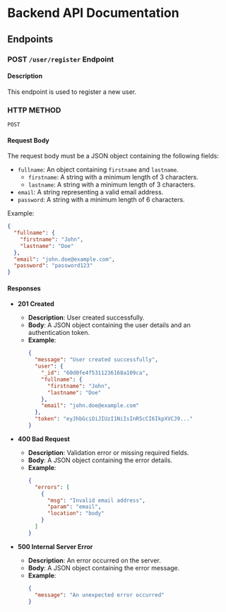 # Backend API Documentation

## Endpoints

### POST `/user/register` Endpoint

#### Description
This endpoint is used to register a new user.

### HTTP METHOD 
`POST`


#### Request Body
The request body must be a JSON object containing the following fields:
- `fullname`: An object containing `firstname` and `lastname`.
  - `firstname`: A string with a minimum length of 3 characters.
  - `lastname`: A string with a minimum length of 3 characters.
- `email`: A string representing a valid email address.
- `password`: A string with a minimum length of 6 characters.

Example:
```json
{
  "fullname": {
    "firstname": "John",
    "lastname": "Doe"
  },
  "email": "john.doe@example.com",
  "password": "password123"
}
```

#### Responses

- **201 Created**
  - **Description**: User created successfully.
  - **Body**: A JSON object containing the user details and an authentication token.
  - **Example**:
    ```json
    {
      "message": "User created successfully",
      "user": {
        "_id": "60d0fe4f5311236168a109ca",
        "fullname": {
          "firstname": "John",
          "lastname": "Doe"
        },
        "email": "john.doe@example.com"
      },
      "token": "eyJhbGciOiJIUzI1NiIsInR5cCI6IkpXVCJ9..."
    }
    ```

- **400 Bad Request**
  - **Description**: Validation error or missing required fields.
  - **Body**: A JSON object containing the error details.
  - **Example**:
    ```json
    {
      "errors": [
        {
          "msg": "Invalid email address",
          "param": "email",
          "location": "body"
        }
      ]
    }
    ```

- **500 Internal Server Error**
  - **Description**: An error occurred on the server.
  - **Body**: A JSON object containing the error message.
  - **Example**:
    ```json
    {
      "message": "An unexpected error occurred"
    }
    ```
